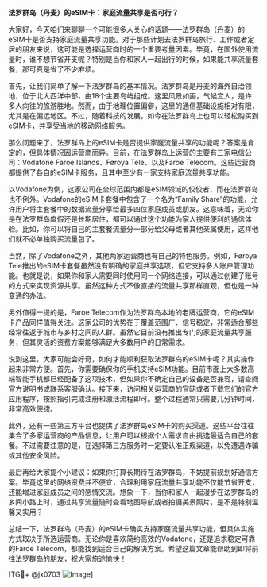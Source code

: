 **法罗群岛（丹麦）的eSIM卡：家庭流量共享是否可行？**

大家好，今天咱们来聊聊一个可能很多人关心的话题——法罗群岛（丹麦）的eSIM卡是否支持家庭流量共享功能。对于那些计划去法罗群岛旅行、工作或者定居的朋友来说，这可能是选择运营商时的一个重要考量因素。毕竟，在国外使用流量时，谁不想节省开支呢？特别是当你和家人一起出行的时候，如果能共享流量套餐，那可真是省了不少麻烦。

首先，让我们简单了解一下法罗群岛的基本情况。法罗群岛是丹麦的海外自治领地，位于北大西洋中部，由18个主要岛屿组成。这里风景如画，气候宜人，是许多人向往的旅游胜地。然而，由于地理位置偏僻，这里的通信基础设施相对有限，尤其是在偏远地区。不过，随着科技的发展，如今在法罗群岛上也可以轻松购买到eSIM卡，并享受当地的移动网络服务。

那么问题来了，法罗群岛上的eSIM卡是否提供家庭流量共享的功能呢？答案是肯定的，但具体情况因运营商而异。目前，在法罗群岛上运营的主要有三家电信公司：Vodafone Faroe Islands、Føroya Tele、以及Faroe Telecom。这些运营商都提供了各自的eSIM卡服务，且其中至少有一家支持家庭流量共享功能。

以Vodafone为例，这家公司在全球范围内都是eSIM领域的佼佼者，而在法罗群岛也不例外。Vodafone的eSIM卡套餐中包含了一个名为“Family Share”的功能，允许用户将主套餐中的数据流量分享给最多四位家庭成员或朋友。这意味着，无论你是在法罗群岛度假还是长期居住，都可以通过这个功能为家人提供便利的通信体验。比如，你可以将自己的主套餐流量分一部分给父母或者其他亲属使用，这样他们就不必单独购买流量包了。

当然，除了Vodafone之外，其他两家运营商也有自己的特色服务。例如，Føroya Tele推出的eSIM卡套餐虽然没有明确的家庭共享选项，但它支持多人账户管理功能。也就是说，如果你和家人需要同时使用同一个网络连接，可以通过创建子账号的方式来实现资源共享。虽然这种方式不像直接的流量共享那样直观，但也是一种变通的办法。

另外值得一提的是，Faroe Telecom作为法罗群岛本地的老牌运营商，它的eSIM卡产品同样值得关注。这家公司的优势在于覆盖范围广、信号稳定，非常适合那些经常往返于城市与乡村之间的人群。虽然它目前没有推出专门的家庭流量共享服务，但其灵活的资费方案能够满足大多数用户的日常需求。

说到这里，大家可能会好奇，如何才能顺利获取法罗群岛的eSIM卡呢？其实操作起来非常方便。首先，你需要确保你的手机支持eSIM功能。目前市面上大多数高端智能手机都已经配备了这项技术，但如果你不确定自己的设备是否兼容，请查阅官方说明书或联系客服确认。接下来，访问相关运营商的官网或者下载它们的官方应用程序，按照指引完成注册和激活流程即可。整个过程通常只需要几分钟时间，非常高效便捷。

此外，还有一些第三方平台也提供了法罗群岛eSIM卡的购买渠道。这些平台往往集合了多家运营商的产品信息，让用户可以根据个人需求自由挑选最适合自己的套餐。不过需要注意的是，在选择第三方服务时一定要认准正规渠道，以免遭遇诈骗或其他安全风险。

最后再给大家提个小建议：如果你打算长期待在法罗群岛，不妨提前规划好通信方案。毕竟这里的网络资费并不便宜，合理利用家庭流量共享功能不仅能节省开支，还能增进家庭成员之间的感情交流。想象一下，当你和家人一起漫步在法罗群岛的乡间小路上时，通过共享流量随时查看地图导航或者拍摄美景照片，是不是特别温馨又实用？

总结一下，法罗群岛（丹麦）的eSIM卡确实支持家庭流量共享功能，但具体实施方式取决于所选运营商。无论你是喜欢简约高效的Vodafone，还是追求稳定可靠的Faroe Telecom，都能找到适合自己的解决方案。希望这篇文章能帮助到即将前往法罗群岛的朋友，祝大家旅途愉快！

[TG💪+ @jx0703 ![Image](https://github.com/user-attachments/assets/dbca1d08-cadb-493c-b0ec-ad6f7a83f270)]